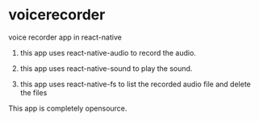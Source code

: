 # voicerecorder
voice recorder app in react-native


1. this app uses react-native-audio to record the audio.

2. this app uses react-native-sound to play the sound.

3. this app uses react-native-fs to list the recorded audio file and delete the files

This app is completely opensource.
